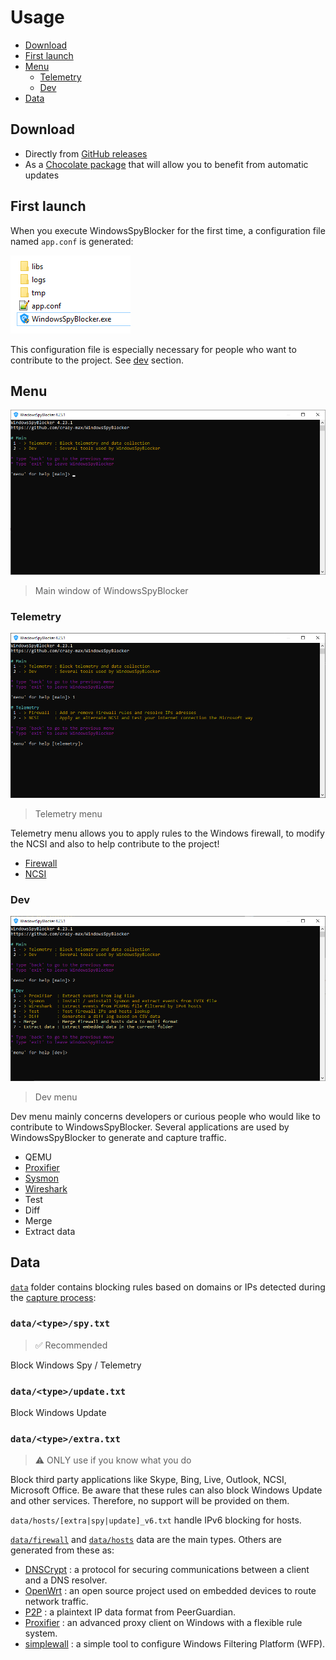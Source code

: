 # Usage

* [Download](#download)
* [First launch](#first-launch)
* [Menu](#menu)
  * [Telemetry](#telemetry)
  * [Dev](#dev)
* [Data](#data)

## Download

* Directly from [GitHub releases](https://github.com/crazy-max/WindowsSpyBlocker/releases/latest)
* As a [Chocolate package](https://chocolatey.org/packages/windowsspyblocker) that will allow you to benefit from automatic updates

## First launch

When you execute WindowsSpyBlocker for the first time, a configuration file named `app.conf` is generated:

![](.res/usage/root-folder.png)

This configuration file is especially necessary for people who want to contribute to the project. See [dev](#dev) section.

## Menu

![](.res/usage/main-window.png)
> Main window of WindowsSpyBlocker

### Telemetry

![](.res/usage/telemetry-menu.png)
> Telemetry menu

Telemetry menu allows you to apply rules to the Windows firewall, to modify the NCSI and also to help contribute to the project!

* [Firewall](app/telemetry/firewall.md)
* [NCSI](app/telemetry/ncsi.md)

### Dev

![](.res/usage/dev-menu.png)
> Dev menu

Dev menu mainly concerns developers or curious people who would like to contribute to WindowsSpyBlocker. Several applications are used by WindowsSpyBlocker to generate and capture traffic.

* QEMU
* [Proxifier](app/dev/proxifier.md)
* [Sysmon](app/dev/sysmon.md)
* [Wireshark](app/dev/wireshark.md)
* Test
* Diff
* Merge
* Extract data

## Data

[`data`](../data) folder contains blocking rules based on domains or IPs detected during the [capture process](how-it-works.md):

### `data/<type>/spy.txt`

> ✅ Recommended

Block Windows Spy / Telemetry

### `data/<type>/update.txt`

Block Windows Update

### `data/<type>/extra.txt`

> :warning: ONLY use if you know what you do

Block third party applications like Skype, Bing, Live, Outlook, NCSI, Microsoft Office. Be aware that these rules can also block Windows Update and other services. Therefore, no support will be provided on them.

`data/hosts/[extra|spy|update]_v6.txt` handle IPv6 blocking for hosts.

[`data/firewall`](data/firewall.md) and [`data/hosts`](data/hosts.md) data are the main types. Others are generated from these as:

* [DNSCrypt](data/dnscrypt.md) : a protocol for securing communications between a client and a DNS resolver.
* [OpenWrt](data/openwrt.md) : an open source project used on embedded devices to route network traffic.
* [P2P](data/p2p.md) : a plaintext IP data format from PeerGuardian.
* [Proxifier](data/proxifier.md) : an advanced proxy client on Windows with a flexible rule system.
* [simplewall](data/simplewall.md) : a simple tool to configure Windows Filtering Platform (WFP).
